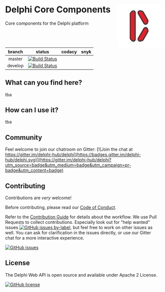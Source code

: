 # Delphi Core Components <img src="https://github.com/delphi-hub/delphi/raw/master/img/delphi.png" align="right" height=140/>

Core components for the Delphi platform

|branch | status | codacy | snyk |
| :---: | :---: | :---: | :---: |  
| master | [![Build Status](https://travis-ci.org/delphi-hub/delphi-core.svg?branch=master)](https://travis-ci.org/delphi-hub/delphi-core) | | 
| develop | [![Build Status](https://travis-ci.org/delphi-hub/delphi-core.svg?branch=develop)](https://travis-ci.org/delphi-hub/delphi-core) | |

## What can you find here?

tba


## How can I use it?

tba

## Community

Feel welcome to join our chatroom on Gitter: [![Join the chat at https://gitter.im/delphi-hub/delphi](https://badges.gitter.im/delphi-hub/delphi.svg)](https://gitter.im/delphi-hub/delphi?utm_source=badge&utm_medium=badge&utm_campaign=pr-badge&utm_content=badge)


## Contributing

Contributions are *very* welcome!

Before contributing, please read our [Code of Conduct](CODE_OF_CONDUCT.md).

Refer to the [Contribution Guide](CONTRIBUTING.md) for details about the workflow.
We use Pull Requests to collect contributions. Especially look out for "help wanted" issues
[![GitHub issues by-label](https://img.shields.io/github/issues/delphi-hub/delphi-core/help%20wanted.svg)](https://github.com/delphi-hub/delphi-core/issues?q=is%3Aopen+is%3Aissue+label%3A%22help+wanted%22),
but feel free to work on other issues as well.
You can ask for clarification in the issues directly, or use our Gitter
chat for a more interactive experience.

[![GitHub issues](https://img.shields.io/github/issues/delphi-hub/delphi-core.svg)](https://github.com/delphi-hub/delphi-core/issues)


## License

The Delphi Web API is open source and available under Apache 2 License.

[![GitHub license](https://img.shields.io/github/license/delphi-hub/delphi-core.svg)](https://github.com/delphi-hub/delphi-core/blob/master/LICENSE)
